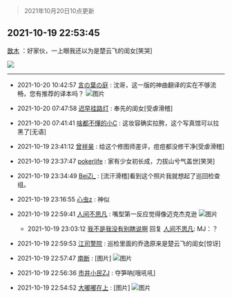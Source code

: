 > 2021年10月20日10点更新
<link rel="stylesheet" href="https://cdn.jsdelivr.net/gh/taotie6/sampleJSON@main/css/photo_show.css">
<meta name="referrer" content="no-referrer" />


 ## 2021-10-19 22:53:45 

 [㪚木](https://www.coolapk.com/feed/30804369?shareKey=MjEzNWZlZjA3M2VjNjE2ZWRkNmE~) ：好家伙，一上眼我还以为是楚云飞的闺女[笑哭] 

<div class="album">
<img class="img-item" src="https://image.coolapk.com/feed/2021/1019/22/1081091_bfc79c01_5224_763@1020x707.jpeg" />
</div>

 ------- 

- 2021-10-20 10:42:57 [言の葉の庭](uid=649465) : 沈哥，这一版的神曲翻译的实在不够流畅，您有推荐的译本吗？ ![图片](https://image.coolapk.com/feed/2021/1020/10/649465_b36b0c97_7475_5783@2494x3325.jpeg)

- 2021-10-20 07:47:58 [迟早挂路灯](uid=874366) : 奉先的闺女[受虐滑稽] 

- 2021-10-20 07:41:41 [啥都不懂的小C](uid=2418955) : 这妆容确实拉胯，这个写真馆可以拉黑了[无语] 

- 2021-10-19 23:41:12 [曾祥昊](uid=6695078) : 给这个修图师差评，痘痘都没修干净[受虐滑稽] 

- 2021-10-19 23:37:47 [pokerlife](uid=575409) : 家有少女初长成，力拔山兮气盖世[笑哭] 

- 2021-10-19 23:34:49 [BeiZi_](uid=2094091) : [流汗滑稽]看到这个照片我就想起了巡回检查组。 

- 2021-10-19 23:16:55 [心虫z](uid=151532) : 神似 

- 2021-10-19 22:59:41 [人间不思凡](uid=2080265) : 嘴型第一反应觉得像迈克杰克逊 ![图片](https://image.coolapk.com/feed/2021/1019/22/2080265_a458a119_5580_8502@473x782.jpeg)

    - 2021-10-19 23:03:12 [我不是我没有别瞎说啊](uid=2231912) 回复 [人间不思凡](uid=2080265): MJ：？ 

- 2021-10-19 22:59:53 [江司警院](uid=1105985) : 巡检里面的乔逸原来是楚云飞的闺女[惊讶] 

- 2021-10-19 22:57:47 [南断](uid=1225983) : [图片] ![图片](https://image.coolapk.com/feed/2021/1019/22/1225983_a52defda_5466_1774@640x480.gif)

- 2021-10-19 22:56:36 [市井小民ZJ](uid=4269435) : 夺笋呐[哦吼吼] 

- 2021-10-19 22:54:52 [大嘟嘟在上](uid=4316956) : [图片] ![图片](https://image.coolapk.com/feed/2021/1019/22/4316956_b213194f_5291_2467@150x150.jpeg)

